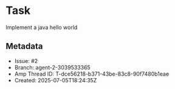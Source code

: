 # Task

Implement a java hello world

## Metadata

- Issue: #2
- Branch: agent-2-3039533365
- Amp Thread ID: T-dce56218-b371-43be-83c8-90f7480b1eae
- Created: 2025-07-05T18:24:35Z
